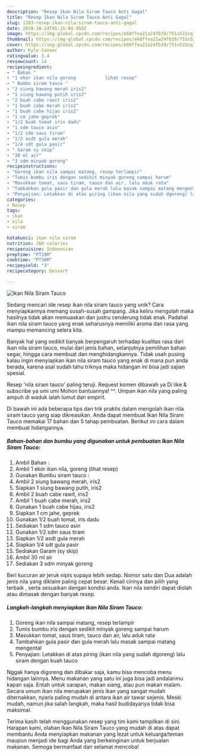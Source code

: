 ```yaml
---
description: "Resep Ikan Nila Siram Tauco Anti Gagal"
title: "Resep Ikan Nila Siram Tauco Anti Gagal"
slug: 1103-resep-ikan-nila-siram-tauco-anti-gagal
date: 2020-10-24T05:15:04.959Z
image: https://img-global.cpcdn.com/recipes/e60ffea21a24fb39/751x532cq70/ikan-nila-siram-tauco-foto-resep-utama.jpg
thumbnail: https://img-global.cpcdn.com/recipes/e60ffea21a24fb39/751x532cq70/ikan-nila-siram-tauco-foto-resep-utama.jpg
cover: https://img-global.cpcdn.com/recipes/e60ffea21a24fb39/751x532cq70/ikan-nila-siram-tauco-foto-resep-utama.jpg
author: Kyle Conner
ratingvalue: 3.4
reviewcount: 14
recipeingredient:
- " Bahan "
- "1 ekor ikan nila goreng           lihat resep"
- " Bumbu siram tauco "
- "2 siung bawang merah iris2"
- "1 siung bawang putih iris2"
- "2 buah cabe rawit iris2"
- "1 buah cabe merah iris2"
- "1 buah cabe hijau iris2"
- "1 cm jahe geprek"
- "1/2 buah tomat iris dadu"
- "1 sdm tauco asin"
- "1/2 sdm saus tiram"
- "1/2 asdt gula merah"
- "1/4 sdt gula pasir"
- " Garam sy skip"
- "30 ml air"
- "3 sdm minyak goreng"
recipeinstructions:
- "Goreng ikan nila sampai matang, resep terlampir"
- "Tumis bumbu iris dengan sedikit minyak goreng sampai harum"
- "Masukkan tomat, saus tiram, tauco dan air, lalu aduk rata"
- "Tambahkan gula pasir dan gula merah lalu masak sampai matang mengental"
- "Penyajian: Letakkan di atas piring (ikan nila yang sudah dgoreng) lalu siram dengan kuah tauco"
categories:
- Resep
tags:
- ikan
- nila
- siram

katakunci: ikan nila siram 
nutrition: 260 calories
recipecuisine: Indonesian
preptime: "PT19M"
cooktime: "PT30M"
recipeyield: "3"
recipecategory: Dessert

---
```



![Ikan Nila Siram Tauco](https://img-global.cpcdn.com/recipes/e60ffea21a24fb39/751x532cq70/ikan-nila-siram-tauco-foto-resep-utama.jpg)

Sedang mencari ide resep ikan nila siram tauco yang unik? Cara menyiapkannya memang susah-susah gampang. Jika keliru mengolah maka hasilnya tidak akan memuaskan dan justru cenderung tidak enak. Padahal ikan nila siram tauco yang enak seharusnya memiliki aroma dan rasa yang mampu memancing selera kita.

Banyak hal yang sedikit banyak berpengaruh terhadap kualitas rasa dari ikan nila siram tauco, mulai dari jenis bahan, selanjutnya pemilihan bahan segar, hingga cara membuat dan menghidangkannya. Tidak usah pusing kalau ingin menyiapkan ikan nila siram tauco yang enak di mana pun anda berada, karena asal sudah tahu triknya maka hidangan ini bisa jadi sajian spesial.

Resep &#39;nila siram tauco&#39; paling teruji. Request komen dibawah ya Di like &amp; subscribe ya umi umi Mohon bantuannya! ^^. Umpan ikan nila yang paling ampuh di waduk ialah lumut dan empirit.


Di bawah ini ada beberapa tips dan trik praktis dalam mengolah ikan nila siram tauco yang siap dikreasikan. Anda dapat membuat Ikan Nila Siram Tauco memakai 17 bahan dan 5 tahap pembuatan. Berikut ini cara dalam membuat hidangannya.

<!--inarticleads1-->

##### Bahan-bahan dan bumbu yang digunakan untuk pembuatan Ikan Nila Siram Tauco:

1. Ambil  Bahan :
1. Ambil 1 ekor ikan nila, goreng           (lihat resep)
1. Gunakan  Bumbu siram tauco :
1. Ambil 2 siung bawang merah, iris2
1. Siapkan 1 siung bawang putih, iris2
1. Ambil 2 buah cabe rawit, iris2
1. Ambil 1 buah cabe merah, iris2
1. Gunakan 1 buah cabe hijau, iris2
1. Siapkan 1 cm jahe, geprek
1. Gunakan 1/2 buah tomat, iris dadu
1. Sediakan 1 sdm tauco asin
1. Gunakan 1/2 sdm saus tiram
1. Siapkan 1/2 asdt gula merah
1. Siapkan 1/4 sdt gula pasir
1. Sediakan  Garam (sy skip)
1. Ambil 30 ml air
1. Sediakan 3 sdm minyak goreng


Beri kucuran air jeruk nipis supaya lebih sedap. Nomor satu dan Dua adalah jenis nila yang diklaim paling cepat besar. Kenali cirinya dan pilih yang terbaik , serta sesuaikan dengan kondisi anda. Ikan nila sendiri dapat diolah atau dimasak dengan banyak resep. 

<!--inarticleads2-->

##### Langkah-langkah menyiapkan Ikan Nila Siram Tauco:

1. Goreng ikan nila sampai matang, resep terlampir
1. Tumis bumbu iris dengan sedikit minyak goreng sampai harum
1. Masukkan tomat, saus tiram, tauco dan air, lalu aduk rata
1. Tambahkan gula pasir dan gula merah lalu masak sampai matang mengental
1. Penyajian: Letakkan di atas piring (ikan nila yang sudah dgoreng) lalu siram dengan kuah tauco


Nggak hanya digoreng dan dibakar saja, kamu bisa mencoba menu hidangan lainnya. Menu makanan yang satu ini juga bisa jadi andalanmu kapan saja. Entah untuk sarapan, makan siang, atau pun makan malam. Secara umum ikan nila merupakan jenis ikan yang sangat mudah diternakkan, nyaris paling mudah di antara ikan air tawar sejenis. Meski mudah, namun jika salah langkah, maka hasil budidayanya tidak bisa maksimal. 

Terima kasih telah menggunakan resep yang tim kami tampilkan di sini. Harapan kami, olahan Ikan Nila Siram Tauco yang mudah di atas dapat membantu Anda menyiapkan makanan yang lezat untuk keluarga/teman maupun menjadi ide bagi Anda yang berkeinginan untuk berjualan makanan. Semoga bermanfaat dan selamat mencoba!
